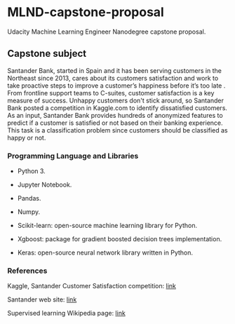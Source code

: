 # MLND-capstone-proposal
Udacity Machine Learning Engineer Nanodegree capstone proposal.

## Capstone subject
Santander Bank, started in Spain and it has been serving customers in the Northeast since 2013, cares about its customers satisfaction and work to take proactive steps to improve a customer’s happiness before it’s too late . From frontline support teams to C-suites, customer satisfaction is a key measure of success. Unhappy customers don't stick around, so Santander Bank posted a competition in Kaggle.com to identify dissatisfied customers.
As an input,  Santander Bank provides hundreds of anonymized features to predict if a customer is satisfied or not based on their banking experience.
This task is a classification problem since customers should be classified as happy or not. 

### Programming Language and Libraries

- Python 3.

- Jupyter Notebook.

- Pandas.

- Numpy.

- Scikit-learn: open-source machine learning library for Python.

- Xgboost: package for gradient boosted decision trees implementation.

- Keras: open-source neural network library written in Python.

### References

Kaggle, Santander Customer Satisfaction competition: [link](https://www.kaggle.com/c/santander-customer-satisfaction)

Santander web site: [link](https://www.santanderbank.com/us/personal)

Supervised learning Wikipedia page: [link](https://en.wikipedia.org/wiki/Supervised_learning)

